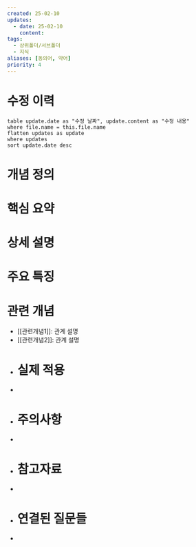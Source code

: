 ```yaml
---
created: 25-02-10
updates:
  - date: 25-02-10
    content: 
tags:
  - 상위폴더/서브폴더
  - 지식
aliases: [동의어, 약어]
priority: 4
---
```

# 수정 이력
```dataview
table update.date as "수정 날짜", update.content as "수정 내용"
where file.name = this.file.name
flatten updates as update 
where updates
sort update.date desc
```

# 개념 정의 
<!-- 핵심 개념을 간단명료하게 정의합니다 --> 
# 핵심 요약 
<!-- 이 개념의 가장 중요한 포인트들을 요약합니다 --> 
# 상세 설명 
<!-- 개념에 대한 자세한 설명을 작성합니다 --> 
# 주요 특징 
<!-- 개념의 특징적인 부분들을 정리합니다 --> 
# 관련 개념 
<!-- 연관된 다른 개념들을 링크하고 관계를 설명합니다 --> 
- [[관련개념1]]: 관계 설명
- [[관련개념2]]: 관계 설명 
- # 실제 적용 
- <!-- 실무/실생활에서의 활용 예시를 작성합니다 --> 
- # 주의사항 
- <!-- 개념을 사용할 때 주의해야 할 점들을 정리합니다 --> 
- # 참고자료 
- <!-- 추가 학습에 도움이 되는 자료들을 정리합니다 --> 
- # 연결된 질문들 
- <!-- 이 개념과 관련된 질문 노트들을 링크합니다 -->